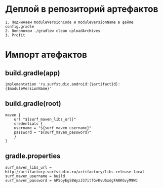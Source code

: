 # Деплой в репозиторий артефактов
```
1. Поднимаем moduleVersionCode и moduleVersionName в файле config.gradle 
2. Вополняем ./gradlew clean uploadArchives
3. Profit
```
# Импорт атефактов
## build.gradle(app)
```
implementation 'ru.surfstudio.android:{$artifactId}:{$moduleVersionName}'
```
## build.gradle(root)
```       
maven {
	url "${surf_maven_libs_url}"
    credentials {
    username = "${surf_maven_username}"
    password = "${surf_maven_password}"
    }
}
```
## gradle.properties
```properties
surf_maven_libs_url = http://artifactory.surfstudio.ru/artifactory/libs-release-local
surf_maven_username = build
surf_maven_password = AP5oyEgS8WyzJ37itfGvKvUSxdgFA8KGvyM9WJ
```


